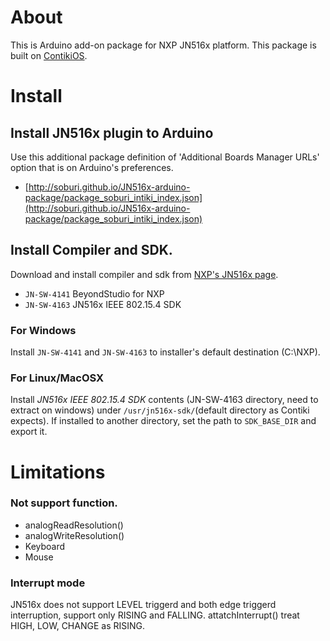 About
=====

This is Arduino add-on package for NXP JN516x platform.
This package is built on [ContikiOS](http://contiki-os.org/).

Install
=======

Install JN516x plugin to Arduino
--------------------------------

Use this additional package definition of 'Additional Boards Manager URLs' option that is on Arduino's preferences.
* [http://soburi.github.io/JN516x-arduino-package/package_soburi_intiki_index.json](http://soburi.github.io/JN516x-arduino-package/package_soburi_intiki_index.json)

Install Compiler and SDK.
----------------------------

Download and install compiler and sdk from [NXP's JN516x page](https://www.nxp.com/products/wireless-connectivity/proprietary-ieee-802.15.4-based/ieee-802.15.4-for-jn516x-7x:IEEE802.15.4).

* `JN-SW-4141` BeyondStudio for NXP 
* `JN-SW-4163` JN516x IEEE 802.15.4 SDK

### For Windows

Install `JN-SW-4141` and `JN-SW-4163` to installer's default destination (C:\NXP).

### For Linux/MacOSX

Install *JN516x IEEE 802.15.4 SDK* contents (JN-SW-4163 directory, need to extract on windows) under `/usr/jn516x-sdk/`(default directory as Contiki expects).
If installed to another directory, set the path to `SDK_BASE_DIR` and export it.


Limitations
===========

### Not support function.

- analogReadResolution()
- analogWriteResolution()
- Keyboard
- Mouse


### Interrupt mode
JN516x does not support LEVEL triggerd and both edge triggerd interruption, support only RISING and FALLING.
attatchInterrupt() treat HIGH, LOW, CHANGE as RISING.
